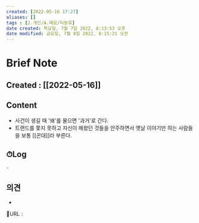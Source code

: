 ```yaml
---
created: [2022-05-16 17:27]
aliases: []
tags : [2.개인/A.메모/미분류]
date created: 목요일, 7월 7일 2022, 8:13:53 오후
date modified: 금요일, 7월 8일 2022, 8:15:21 오전
---
```


# Brief Note
## Created : [[2022-05-16]]
## Content
- 사건이 생길 때 '왜'를 물으면 '과거'로 간다.
- 트랜드를 쫓지 못하고 자신이 해왔던 것들을 안주하면서 옛날 이야기만 하는 사람들을 보통 [[꼰대]]라 부른다.

## ⏱Log
	-

## 의견
-


📙URL :